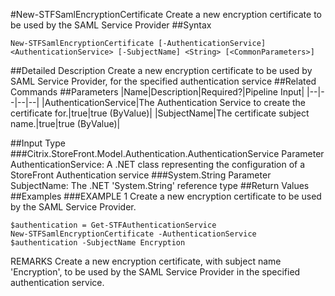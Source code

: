 #New-STFSamlEncryptionCertificate
Create a new encryption certificate to be used by the SAML Service Provider
##Syntax
```New-STFSamlEncryptionCertificate [-AuthenticationService] <AuthenticationService> [-SubjectName] <String> [<CommonParameters>]
```
##Detailed Description
Create a new encryption certificate to be used by SAML Service Provider, for the specified authentication service
##Related Commands
##Parameters
|Name|Description|Required?|Pipeline Input||--|--|--|--||AuthenticationService|The Authentication Service to create the certificate for.|true|true (ByValue)||SubjectName|The certificate subject name.|true|true (ByValue)|##Input Type
###Citrix.StoreFront.Model.Authentication.AuthenticationService
Parameter AuthenticationService: A .NET class representing the configuration of a StoreFront Authentication service
###System.String
Parameter SubjectName: The .NET 'System.String' reference type
##Return Values
##Examples
###EXAMPLE 1 Create a new encryption certificate to be used by the SAML Service Provider.
```$authentication = Get-STFAuthenticationService
New-STFSamlEncryptionCertificate -AuthenticationService $authentication -SubjectName Encryption
```
REMARKS
Create a new encryption certificate, with subject name 'Encryption', to be used by the SAML Service Provider in the
specified authentication service.
